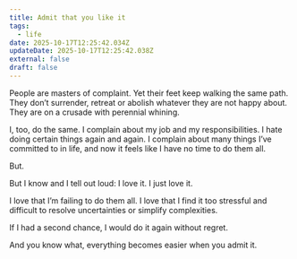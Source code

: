 ```yaml
---
title: Admit that you like it
tags:
  - life
date: 2025-10-17T12:25:42.034Z
updateDate: 2025-10-17T12:25:42.038Z
external: false
draft: false
---
```


People are masters of complaint. Yet their feet keep walking the same path. They don’t surrender, retreat or abolish whatever they are not happy about. They are on a crusade with perennial whining.

I, too, do the same. I complain about my job and my responsibilities. I hate doing certain things again and again. I complain about many things I’ve committed to in life, and now it feels like I have no time to do them all.

But.

But I know and I tell out loud: I love it. I just love it.

I love that I’m failing to do them all. I love that I find it too stressful and difficult to resolve uncertainties or simplify complexities.

If I had a second chance, I would do it again without regret.

And you know what, everything becomes easier when you admit it.
